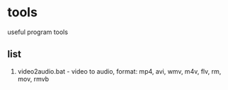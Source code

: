 # tools
useful program tools
## list
1. video2audio.bat - video to audio, format: mp4, avi, wmv, m4v, flv, rm, mov, rmvb
